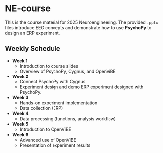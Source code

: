 # NE-course
This is the course material for 2025 Neuroengineering.
The provided `.pptx` files introduce EEG concepts and demonstrate how to use **PsychoPy** to design an ERP experiment.  
## Weekly Schedule
- **Week 1**  
  - Introduction to course slides  
  - Overview of PsychoPy, Cygnus, and OpenViBE  
- **Week 2**  
  - Connect PsychoPy with Cygnus  
  - Experiment design and demo ERP experiment designed with PsychoPy. 
- **Week 3**  
  - Hands-on experiment implementation  
  - Data collection (ERP)  
- **Week 4**  
  - Data processing (functions, analysis workflow)  
- **Week 5**  
  - Introduction to OpenViBE  
- **Week 6**  
  - Advanced use of OpenViBE  
  - Presentation of experiment results  
